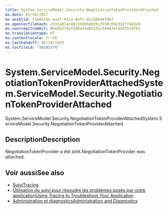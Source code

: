```yaml
---
title: System.ServiceModel.Security.NegotiationTokenProviderAttached
ms.date: 03/30/2017
ms.assetid: f5602e5e-aaaf-42ca-9afc-d2c699447db7
ms.openlocfilehash: 2331a87ac4811ddd68de9c2550c86e332f74d1e9
ms.sourcegitcommit: 0be8a279af6d8a43e03141e349d3efd5d35f8767
ms.translationtype: HT
ms.contentlocale: fr-FR
ms.lasthandoff: 04/18/2019
ms.locfileid: "59201570"
---
```

# <a name="systemservicemodelsecuritynegotiationtokenproviderattached"></a><span data-ttu-id="d932f-102">System.ServiceModel.Security.NegotiationTokenProviderAttached</span><span class="sxs-lookup"><span data-stu-id="d932f-102">System.ServiceModel.Security.NegotiationTokenProviderAttached</span></span>
<span data-ttu-id="d932f-103">System.ServiceModel.Security.NegotiationTokenProviderAttached</span><span class="sxs-lookup"><span data-stu-id="d932f-103">System.ServiceModel.Security.NegotiationTokenProviderAttached</span></span>  
  
## <a name="description"></a><span data-ttu-id="d932f-104">Description</span><span class="sxs-lookup"><span data-stu-id="d932f-104">Description</span></span>  
 <span data-ttu-id="d932f-105">NegotiationTokenProvider a été joint.</span><span class="sxs-lookup"><span data-stu-id="d932f-105">NegotiationTokenProvider was attached.</span></span>  
  
## <a name="see-also"></a><span data-ttu-id="d932f-106">Voir aussi</span><span class="sxs-lookup"><span data-stu-id="d932f-106">See also</span></span>

- [<span data-ttu-id="d932f-107">Suivi</span><span class="sxs-lookup"><span data-stu-id="d932f-107">Tracing</span></span>](../../../../../docs/framework/wcf/diagnostics/tracing/index.md)
- [<span data-ttu-id="d932f-108">Utilisation du suivi pour résoudre les problèmes posés par votre application</span><span class="sxs-lookup"><span data-stu-id="d932f-108">Using Tracing to Troubleshoot Your Application</span></span>](../../../../../docs/framework/wcf/diagnostics/tracing/using-tracing-to-troubleshoot-your-application.md)
- [<span data-ttu-id="d932f-109">Administration et diagnostics</span><span class="sxs-lookup"><span data-stu-id="d932f-109">Administration and Diagnostics</span></span>](../../../../../docs/framework/wcf/diagnostics/index.md)
